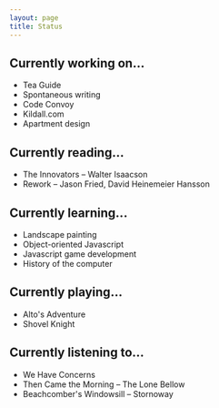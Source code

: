 ```yaml
---
layout: page
title: Status
---
```


## Currently working on...

* Tea Guide
* Spontaneous writing
* Code Convoy
* Kildall.com
* Apartment design

## Currently reading...

* The Innovators – Walter Isaacson
* Rework – Jason Fried, David Heinemeier Hansson

## Currently learning...

* Landscape painting
* Object-oriented Javascript
* Javascript game development
* History of the computer

## Currently playing...

* Alto's Adventure
* Shovel Knight

## Currently listening to...

* We Have Concerns
* Then Came the Morning – The Lone Bellow
* Beachcomber's Windowsill – Stornoway
